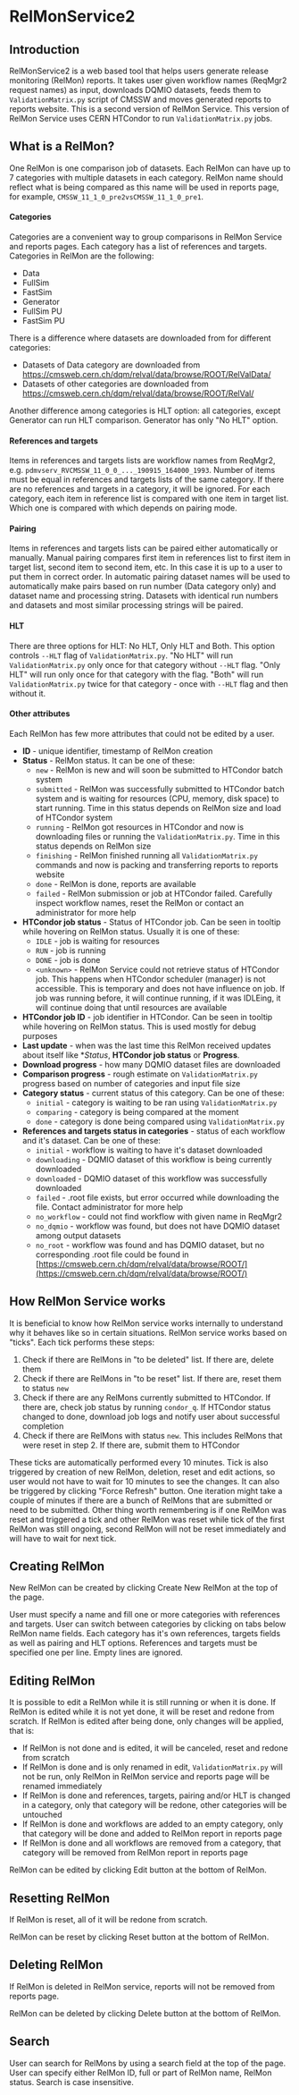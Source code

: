 # RelMonService2

## Introduction

RelMonService2 is a web based tool that helps users generate release monitoring (RelMon) reports. It takes user given workflow names (ReqMgr2 request names) as input, downloads DQMIO datasets, feeds them to `ValidationMatrix.py` script of CMSSW and moves generated reports to reports website. This is a second version of RelMon Service. This version of RelMon Service uses CERN HTCondor to run `ValidationMatrix.py` jobs.

## What is a RelMon?

One RelMon is one comparison job of datasets. Each RelMon can have up to 7 categories with multiple datasets in each category. RelMon name should reflect what is being compared as this name will be used in reports page, for example, `CMSSW_11_1_0_pre2vsCMSSW_11_1_0_pre1`.

#### Categories
Categories are a convenient way to group comparisons in RelMon Service and reports pages. Each category has a list of references and targets. Categories in RelMon are the following:
 * Data
 * FullSim
 * FastSim
 * Generator
 * FullSim PU
 * FastSim PU

There is a difference where datasets are downloaded from for different categories:
 * Datasets of Data category are downloaded from https://cmsweb.cern.ch/dqm/relval/data/browse/ROOT/RelValData/
 * Datasets of other categories are downloaded from https://cmsweb.cern.ch/dqm/relval/data/browse/ROOT/RelVal/

Another difference among categories is HLT option: all categories, except Generator can run HLT comparison. Generator has only "No HLT" option. 

#### References and targets
Items in references and targets lists are workflow names from ReqMgr2, e.g. `pdmvserv_RVCMSSW_11_0_0_..._190915_164000_1993`. Number of items must be equal in references and targets lists of the same category. If there are no references and targets in a category, it will be ignored. For each category, each item in reference list is compared with one item in target list. Which one is compared with which depends on pairing mode.

#### Pairing
Items in references and targets lists can be paired either automatically or manually. Manual pairing compares first item in references list to first item in target list, second item to second item, etc. In this case it is up to a user to put them in correct order. In automatic pairing dataset names will be used to automatically make pairs based on run number (Data category only) and dataset name and processing string. Datasets with identical run numbers and datasets and most similar processing strings will be paired.

#### HLT
There are three options for HLT: No HLT, Only HLT and Both. This option controls `--HLT` flag of `ValidationMatrix.py`. "No HLT" will run `ValidationMatrix.py` only once for that category without `--HLT` flag. "Only HLT" will run only once for that category with the flag. "Both" will run `ValidationMatrix.py` twice for that category - once with `--HLT` flag and then without it.

#### Other attributes
Each RelMon has few more attributes that could not be edited by a user.
  * **ID** - unique identifier, timestamp of RelMon creation
  * **Status** - RelMon status. It can be one of these:
    * `new` - RelMon is new and will soon be submitted to HTCondor batch system
    * `submitted` - RelMon was successfully submitted to HTCondor batch system and is waiting for resources (CPU, memory, disk space) to start running. Time in this status depends on RelMon size and load of HTCondor system
    * `running` - RelMon got resources in HTCondor and now is downloading files or running the `ValidationMatrix.py`. Time in this status depends on RelMon size
    * `finishing` - RelMon finished running all `ValidationMatrix.py` commands and now is packing and transferring reports to reports website
    * `done` - RelMon is done, reports are available
    * `failed` - RelMon submission or job at HTCondor failed. Carefully inspect workflow names, reset the RelMon or contact an administrator for more help
  * **HTCondor job status** - Status of HTCondor job. Can be seen in tooltip while hovering on RelMon status. Usually it is one of these:
    * `IDLE` - job is waiting for resources
    * `RUN` - job is running
    * `DONE` - job is done
    * `<unknown>` - RelMon Service could not retrieve status of HTCondor job. This happens when HTCondor scheduler (manager) is not accessible. This is temporary and does not have influence on job. If job was running before, it will continue running, if it was IDLEing, it will continue doing that until resources are available
  * **HTCondor job ID** - job identifier in HTCondor. Can be seen in tooltip while hovering on RelMon status. This is used mostly for debug purposes
  * **Last update** - when was the last time this RelMon received updates about itself like **Status*, **HTCondor job status** or **Progress**.
  * **Download progress** - how many DQMIO dataset files are downloaded
  * **Comparison progress** - rough estimate on `ValidationMatrix.py` progress based on number of categories and input file size
  * **Category status** - current status of this category. Can be one of these:
    * `initial` - category is waiting to be ran using `ValidationMatrix.py`
    * `comparing` - category is being compared at the moment
    * `done` - category is done being compared using `ValidationMatrix.py`
  * **References and targets status in categories** - status of each workflow and it's dataset. Can be one of these:
    * `initial` - workflow is waiting to have it's dataset downloaded
    * `downloading` - DQMIO dataset of this workflow is being currently downloaded
    * `downloaded` - DQMIO dataset of this workflow was successfully downloaded
    * `failed` - .root file exists, but error occurred while downloading the file. Contact administrator for more help
    * `no_workflow` - could not find workflow with given name in ReqMgr2
    * `no_dqmio` - workflow was found, but does not have DQMIO dataset among output datasets
    * `no_root` - workflow was found and has DQMIO dataset, but no corresponding .root file could be found in [https://cmsweb.cern.ch/dqm/relval/data/browse/ROOT/](https://cmsweb.cern.ch/dqm/relval/data/browse/ROOT/)

## How RelMon Service works
It is beneficial to know how RelMon service works internally to understand why it behaves like so in certain situations. RelMon service works based on "ticks". Each tick performs these steps:
  1. Check if there are RelMons in "to be deleted" list. If there are, delete them
  2. Check if there are RelMons in "to be reset" list. If there are, reset them to status `new`
  3. Check if there are any RelMons currently submitted to HTCondor. If there are, check job status by running `condor_q`. If HTCondor status changed to done, download job logs and notify user about successful completion
  4. Check if there are RelMons with status `new`. This includes RelMons that were reset in step 2. If there are, submit them to HTCondor

These ticks are automatically performed every 10 minutes. Tick is also triggered by creation of new RelMon, deletion, reset and edit actions, so user would not have to wait for 10 minutes to see the changes. It can also be triggered by clicking "Force Refresh" button. One iteration might take a couple of minutes if there are a bunch of RelMons that are submitted or need to be submitted. Other thing worth remembering is if one RelMon was reset and triggered a tick and other RelMon was reset while tick of the first RelMon was still ongoing, second RelMon will not be reset immediately and will have to wait for next tick.

## Creating RelMon
New RelMon can be created by clicking Create New RelMon at the top of the page.

User must specify a name and fill one or more categories with references and targets. User can switch between categories by clicking on tabs below RelMon name fields. Each category has it's own references, targets fields as well as pairing and HLT options. References and targets must be specified one per line. Empty lines are ignored.

## Editing RelMon
It is possible to edit a RelMon while it is still running or when it is done. If RelMon is edited while it is not yet done, it will be reset and redone from scratch. If RelMon is edited after being done, only changes will be applied, that is:
 * If RelMon is not done and is edited, it will be canceled, reset and redone from scratch
 * If RelMon is done and is only renamed in edit, `ValidationMatrix.py` will not be run, only RelMon in RelMon service and reports page will be renamed immediately
 * If RelMon is done and references, targets, pairing and/or HLT is changed in a category, only that category will be redone, other categories will be untouched
 * If RelMon is done and workflows are added to an empty category, only that category will be done and added to RelMon report in reports page
 * If RelMon is done and all workflows are removed from a category, that category will be removed from RelMon report in reports page

RelMon can be edited by clicking Edit button at the bottom of RelMon.

## Resetting RelMon
If RelMon is reset, all of it will be redone from scratch.

RelMon can be reset by clicking Reset button at the bottom of RelMon.

## Deleting RelMon
If RelMon is deleted in RelMon service, reports will not be removed from reports page.

RelMon can be deleted by clicking Delete button at the bottom of RelMon.

## Search
User can search for RelMons by using a search field at the top of the page. User can specify either RelMon ID, full or part of RelMon name, RelMon status. Search is case insensitive.

